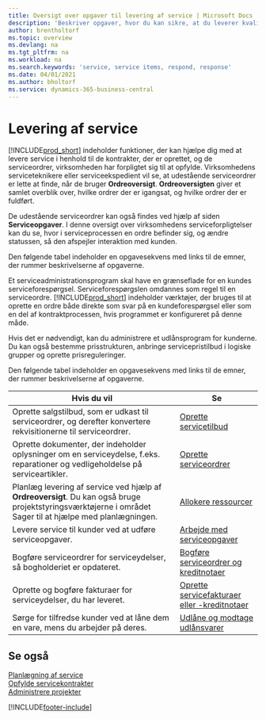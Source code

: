 ```yaml
---
title: Oversigt over opgaver til levering af service | Microsoft Docs
description: 'Beskriver opgaver, hvor du kan sikre, at du leverer kvalitetsservice og leverer op til aftaler med kunderne.'
author: brentholtorf
ms.topic: overview
ms.devlang: na
ms.tgt_pltfrm: na
ms.workload: na
ms.search.keywords: 'service, service items, respond, response'
ms.date: 04/01/2021
ms.author: bholtorf
ms.service: dynamics-365-business-central
---
```

# <a name="delivering-service"></a>Levering af service
[!INCLUDE[prod_short](includes/prod_short.md)] indeholder funktioner, der kan hjælpe dig med at levere service i henhold til de kontrakter, der er oprettet, og de serviceordrer, virksomheden har forpligtet sig til at opfylde. Virksomhedens serviceteknikere eller serviceekspedient vil se, at udestående serviceordrer er lette at finde, når de bruger **Ordreoversigt**. **Ordreoversigten** giver et samlet overblik over, hvilke ordrer der er igangsat, og hvilke ordrer der er fuldført.  
  
De udestående serviceordrer kan også findes ved hjælp af siden **Serviceopgaver**. I denne oversigt over virksomhedens serviceforpligtelser kan du se, hvor i serviceprocessen en ordre befinder sig, og ændre statussen, så den afspejler interaktion med kunden.  
  
Den følgende tabel indeholder en opgavesekvens med links til de emner, der rummer beskrivelserne af opgaverne.   

Et serviceadministrationsprogram skal have en grænseflade for en kundes serviceforespørgsel. Serviceforespørgslen omdannes som regel til en serviceordre. [!INCLUDE[prod_short](includes/prod_short.md)] indeholder værktøjer, der bruges til at oprette en ordre både direkte som svar på en kundeforespørgsel eller som en del af kontraktprocessen, hvis programmet er konfigureret på denne måde.  
  
Hvis det er nødvendigt, kan du administrere et udlånsprogram for kunderne. Du kan også bestemme prisstrukturen, anbringe servicepristilbud i logiske grupper og oprette prisreguleringer.  
  
Den følgende tabel indeholder en opgavesekvens med links til de emner, der rummer beskrivelserne af opgaverne.   
  
|**Hvis du vil**|**Se**|  
|------------|-------------|  
|Oprette salgstilbud, som er udkast til serviceordrer, og derefter konvertere rekvisitionerne til serviceordrer.|[Oprette servicetilbud](service-how-to-create-service-quotes.md)|
|Oprette dokumenter, der indeholder oplysninger om en serviceydelse, f.eks. reparationer og vedligeholdelse på serviceartikler.|[Oprette serviceordrer](service-how-to-create-service-orders.md)|
|Planlæg levering af service ved hjælp af **Ordreoversigt**. Du kan også bruge projektstyringsværktøjerne i området Sager til at hjælpe med planlægningen.|[Allokere ressourcer](service-how-to-allocate-resources.md)|  
|Levere service til kunder ved at udføre serviceopgaver.|[Arbejde med serviceopgaver](service-how-to-work-on-service-tasks.md)|  
|Bogføre serviceordrer for serviceydelser, så bogholderiet er opdateret.|[Bogføre serviceordrer og kreditnotaer](service-how-to-post-service-orders.md)|  
|Oprette og bogføre fakturaer for serviceydelser, du har leveret.|[Oprette servicefakturaer eller -kreditnotaer](service-how-create-invoices.md)|  
|Sørge for tilfredse kunder ved at låne dem en vare, mens du arbejder på deres.| [Udlåne og modtage udlånsvarer](service-how-to-lend-receive-loaners.md)|
  
## <a name="see-also"></a>Se også
[Planlægning af service](service-plan-service.md)  
[Opfylde servicekontrakter](service-fulfill-service-contracts.md)  
[Administrere projekter](projects-manage-projects.md)  


[!INCLUDE[footer-include](includes/footer-banner.md)]
